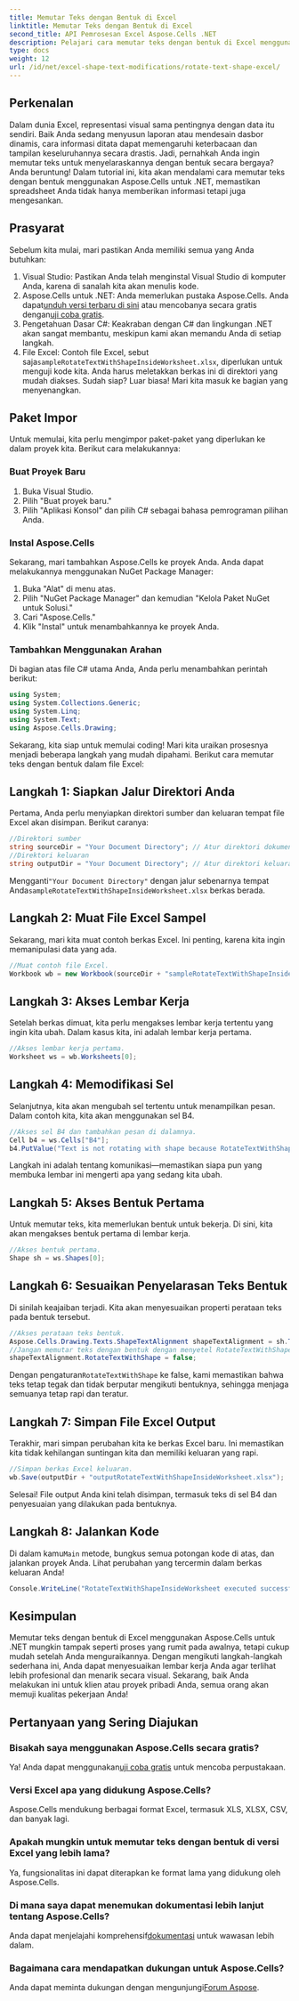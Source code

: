 ```yaml
---
title: Memutar Teks dengan Bentuk di Excel
linktitle: Memutar Teks dengan Bentuk di Excel
second_title: API Pemrosesan Excel Aspose.Cells .NET
description: Pelajari cara memutar teks dengan bentuk di Excel menggunakan Aspose.Cells for .NET. Ikuti panduan langkah demi langkah ini untuk presentasi Excel yang sempurna.
type: docs
weight: 12
url: /id/net/excel-shape-text-modifications/rotate-text-shape-excel/
---
```

## Perkenalan
Dalam dunia Excel, representasi visual sama pentingnya dengan data itu sendiri. Baik Anda sedang menyusun laporan atau mendesain dasbor dinamis, cara informasi ditata dapat memengaruhi keterbacaan dan tampilan keseluruhannya secara drastis. Jadi, pernahkah Anda ingin memutar teks untuk menyelaraskannya dengan bentuk secara bergaya? Anda beruntung! Dalam tutorial ini, kita akan mendalami cara memutar teks dengan bentuk menggunakan Aspose.Cells untuk .NET, memastikan spreadsheet Anda tidak hanya memberikan informasi tetapi juga mengesankan.
## Prasyarat
Sebelum kita mulai, mari pastikan Anda memiliki semua yang Anda butuhkan:
1. Visual Studio: Pastikan Anda telah menginstal Visual Studio di komputer Anda, karena di sanalah kita akan menulis kode.
2.  Aspose.Cells untuk .NET: Anda memerlukan pustaka Aspose.Cells. Anda dapat[unduh versi terbaru di sini](https://releases.aspose.com/cells/net/) atau mencobanya secara gratis dengan[uji coba gratis](https://releases.aspose.com/).
3. Pengetahuan Dasar C#: Keakraban dengan C# dan lingkungan .NET akan sangat membantu, meskipun kami akan memandu Anda di setiap langkah.
4.  File Excel: Contoh file Excel, sebut saja`sampleRotateTextWithShapeInsideWorksheet.xlsx`, diperlukan untuk menguji kode kita. Anda harus meletakkan berkas ini di direktori yang mudah diakses.
Sudah siap? Luar biasa! Mari kita masuk ke bagian yang menyenangkan.
## Paket Impor
Untuk memulai, kita perlu mengimpor paket-paket yang diperlukan ke dalam proyek kita. Berikut cara melakukannya:
### Buat Proyek Baru
1. Buka Visual Studio.
2. Pilih "Buat proyek baru."
3. Pilih "Aplikasi Konsol" dan pilih C# sebagai bahasa pemrograman pilihan Anda.
### Instal Aspose.Cells
Sekarang, mari tambahkan Aspose.Cells ke proyek Anda. Anda dapat melakukannya menggunakan NuGet Package Manager:
1. Buka "Alat" di menu atas.
2. Pilih "NuGet Package Manager" dan kemudian "Kelola Paket NuGet untuk Solusi."
3. Cari "Aspose.Cells."
4. Klik "Instal" untuk menambahkannya ke proyek Anda.
### Tambahkan Menggunakan Arahan
Di bagian atas file C# utama Anda, Anda perlu menambahkan perintah berikut:
```csharp
using System;
using System.Collections.Generic;
using System.Linq;
using System.Text;
using Aspose.Cells.Drawing;
```
Sekarang, kita siap untuk memulai coding!
Mari kita uraikan prosesnya menjadi beberapa langkah yang mudah dipahami. Berikut cara memutar teks dengan bentuk dalam file Excel:
## Langkah 1: Siapkan Jalur Direktori Anda
Pertama, Anda perlu menyiapkan direktori sumber dan keluaran tempat file Excel akan disimpan. Berikut caranya:
```csharp
//Direktori sumber
string sourceDir = "Your Document Directory"; // Atur direktori dokumen Anda
//Direktori keluaran
string outputDir = "Your Document Directory"; // Atur direktori keluaran Anda
```
 Mengganti`"Your Document Directory"` dengan jalur sebenarnya tempat Anda`sampleRotateTextWithShapeInsideWorksheet.xlsx` berkas berada.
## Langkah 2: Muat File Excel Sampel
Sekarang, mari kita muat contoh berkas Excel. Ini penting, karena kita ingin memanipulasi data yang ada.
```csharp
//Muat contoh file Excel.
Workbook wb = new Workbook(sourceDir + "sampleRotateTextWithShapeInsideWorksheet.xlsx");
```
## Langkah 3: Akses Lembar Kerja
Setelah berkas dimuat, kita perlu mengakses lembar kerja tertentu yang ingin kita ubah. Dalam kasus kita, ini adalah lembar kerja pertama.
```csharp
//Akses lembar kerja pertama.
Worksheet ws = wb.Worksheets[0];
```
## Langkah 4: Memodifikasi Sel
Selanjutnya, kita akan mengubah sel tertentu untuk menampilkan pesan. Dalam contoh kita, kita akan menggunakan sel B4.
```csharp
//Akses sel B4 dan tambahkan pesan di dalamnya.
Cell b4 = ws.Cells["B4"];
b4.PutValue("Text is not rotating with shape because RotateTextWithShape is false.");
```
Langkah ini adalah tentang komunikasi—memastikan siapa pun yang membuka lembar ini mengerti apa yang sedang kita ubah.
## Langkah 5: Akses Bentuk Pertama
Untuk memutar teks, kita memerlukan bentuk untuk bekerja. Di sini, kita akan mengakses bentuk pertama di lembar kerja.
```csharp
//Akses bentuk pertama.
Shape sh = ws.Shapes[0];
```
## Langkah 6: Sesuaikan Penyelarasan Teks Bentuk
Di sinilah keajaiban terjadi. Kita akan menyesuaikan properti perataan teks pada bentuk tersebut.
```csharp
//Akses perataan teks bentuk.
Aspose.Cells.Drawing.Texts.ShapeTextAlignment shapeTextAlignment = sh.TextBody.TextAlignment;
//Jangan memutar teks dengan bentuk dengan menyetel RotateTextWithShape sebagai salah.
shapeTextAlignment.RotateTextWithShape = false;
```
 Dengan pengaturan`RotateTextWithShape` ke false, kami memastikan bahwa teks tetap tegak dan tidak berputar mengikuti bentuknya, sehingga menjaga semuanya tetap rapi dan teratur.
## Langkah 7: Simpan File Excel Output
Terakhir, mari simpan perubahan kita ke berkas Excel baru. Ini memastikan kita tidak kehilangan suntingan kita dan memiliki keluaran yang rapi.
```csharp
//Simpan berkas Excel keluaran.
wb.Save(outputDir + "outputRotateTextWithShapeInsideWorksheet.xlsx");
```
Selesai! File output Anda kini telah disimpan, termasuk teks di sel B4 dan penyesuaian yang dilakukan pada bentuknya.
## Langkah 8: Jalankan Kode
 Di dalam kamu`Main` metode, bungkus semua potongan kode di atas, dan jalankan proyek Anda. Lihat perubahan yang tercermin dalam berkas keluaran Anda!
```csharp
Console.WriteLine("RotateTextWithShapeInsideWorksheet executed successfully.");
```
## Kesimpulan
Memutar teks dengan bentuk di Excel menggunakan Aspose.Cells untuk .NET mungkin tampak seperti proses yang rumit pada awalnya, tetapi cukup mudah setelah Anda menguraikannya. Dengan mengikuti langkah-langkah sederhana ini, Anda dapat menyesuaikan lembar kerja Anda agar terlihat lebih profesional dan menarik secara visual. Sekarang, baik Anda melakukan ini untuk klien atau proyek pribadi Anda, semua orang akan memuji kualitas pekerjaan Anda!
## Pertanyaan yang Sering Diajukan
### Bisakah saya menggunakan Aspose.Cells secara gratis?
 Ya! Anda dapat menggunakan[uji coba gratis](https://releases.aspose.com/) untuk mencoba perpustakaan.
### Versi Excel apa yang didukung Aspose.Cells?
Aspose.Cells mendukung berbagai format Excel, termasuk XLS, XLSX, CSV, dan banyak lagi.
### Apakah mungkin untuk memutar teks dengan bentuk di versi Excel yang lebih lama?
Ya, fungsionalitas ini dapat diterapkan ke format lama yang didukung oleh Aspose.Cells.
### Di mana saya dapat menemukan dokumentasi lebih lanjut tentang Aspose.Cells?
 Anda dapat menjelajahi komprehensif[dokumentasi](https://reference.aspose.com/cells/net/) untuk wawasan lebih dalam.
### Bagaimana cara mendapatkan dukungan untuk Aspose.Cells?
 Anda dapat meminta dukungan dengan mengunjungi[Forum Aspose](https://forum.aspose.com/c/cells/9).
